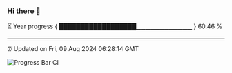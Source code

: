 ### Hi there 👋

⏳ Year progress { ██████████████████▁▁▁▁▁▁▁▁▁▁▁▁ } 60.46 %

---

⏰ Updated on Fri, 09 Aug 2024 06:28:14 GMT

![Progress Bar CI](https://github.com/ZhaoGui/ZhaoGui/workflows/Progress%20Bar%20CI/badge.svg)
